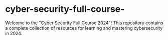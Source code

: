 # cyber-security-full-course-
Welcome to the "Cyber Security Full Course 2024"! This repository contains a complete collection of resources for learning and mastering cybersecurity in 2024.
